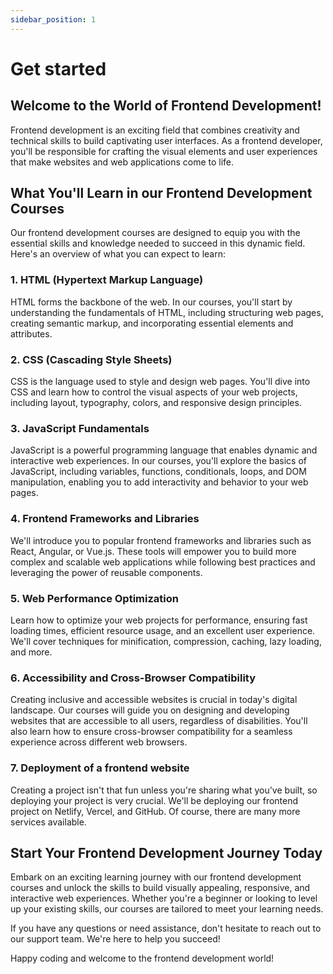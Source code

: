 ```yaml
---
sidebar_position: 1
---
```


# Get started

## Welcome to the World of Frontend Development!

Frontend development is an exciting field that combines creativity and technical skills to build captivating user interfaces. As a frontend developer, you'll be responsible for crafting the visual elements and user experiences that make websites and web applications come to life.

## What You'll Learn in our Frontend Development Courses

Our frontend development courses are designed to equip you with the essential skills and knowledge needed to succeed in this dynamic field. Here's an overview of what you can expect to learn:

### 1. HTML (Hypertext Markup Language)

HTML forms the backbone of the web. In our courses, you'll start by understanding the fundamentals of HTML, including structuring web pages, creating semantic markup, and incorporating essential elements and attributes.

### 2. CSS (Cascading Style Sheets)

CSS is the language used to style and design web pages. You'll dive into CSS and learn how to control the visual aspects of your web projects, including layout, typography, colors, and responsive design principles.

### 3. JavaScript Fundamentals

JavaScript is a powerful programming language that enables dynamic and interactive web experiences. In our courses, you'll explore the basics of JavaScript, including variables, functions, conditionals, loops, and DOM manipulation, enabling you to add interactivity and behavior to your web pages.

### 4. Frontend Frameworks and Libraries

We'll introduce you to popular frontend frameworks and libraries such as React, Angular, or Vue.js. These tools will empower you to build more complex and scalable web applications while following best practices and leveraging the power of reusable components.

### 5. Web Performance Optimization

Learn how to optimize your web projects for performance, ensuring fast loading times, efficient resource usage, and an excellent user experience. We'll cover techniques for minification, compression, caching, lazy loading, and more.

### 6. Accessibility and Cross-Browser Compatibility

Creating inclusive and accessible websites is crucial in today's digital landscape. Our courses will guide you on designing and developing websites that are accessible to all users, regardless of disabilities. You'll also learn how to ensure cross-browser compatibility for a seamless experience across different web browsers.

### 7. Deployment of a frontend website

Creating a project isn't that fun unless you're sharing what you've built, so deploying your project is very crucial. We'll be deploying our frontend project on Netlify, Vercel, and GitHub. Of course, there are many more services available.

## Start Your Frontend Development Journey Today

Embark on an exciting learning journey with our frontend development courses and unlock the skills to build visually appealing, responsive, and interactive web experiences. Whether you're a beginner or looking to level up your existing skills, our courses are tailored to meet your learning needs.

If you have any questions or need assistance, don't hesitate to reach out to our support team. We're here to help you succeed!

Happy coding and welcome to the frontend development world!
